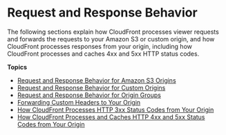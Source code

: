 # Request and Response Behavior<a name="RequestAndResponseBehavior"></a>

The following sections explain how CloudFront processes viewer requests and forwards the requests to your Amazon S3 or custom origin, and how CloudFront processes responses from your origin, including how CloudFront processes and caches 4xx and 5xx HTTP status codes\. 

**Topics**
+ [Request and Response Behavior for Amazon S3 Origins](RequestAndResponseBehaviorS3Origin.md)
+ [Request and Response Behavior for Custom Origins](RequestAndResponseBehaviorCustomOrigin.md)
+ [Request and Response Behavior for Origin Groups](RequestAndResponseBehaviorOriginGroups.md)
+ [Forwarding Custom Headers to Your Origin](forward-custom-headers.md)
+ [How CloudFront Processes HTTP 3xx Status Codes from Your Origin](http-3xx-status-codes.md)
+ [How CloudFront Processes and Caches HTTP 4xx and 5xx Status Codes from Your Origin](HTTPStatusCodes.md)
